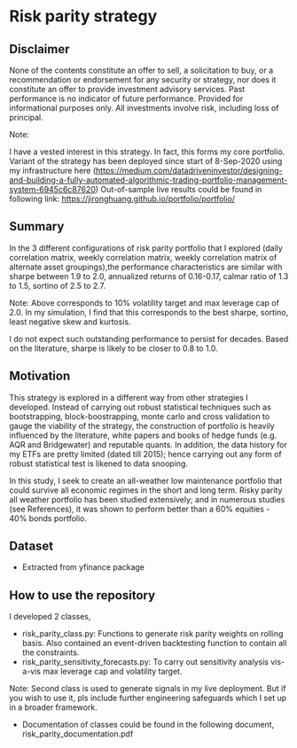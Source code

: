 # Risk parity strategy

## Disclaimer

None of the contents constitute an offer to sell, a solicitation to buy, or a recommendation or endorsement for any security or strategy, nor does it constitute an offer to provide investment advisory services. Past performance is no indicator of future performance. Provided for informational purposes only. All investments involve risk, including loss of principal.

Note:

I have a vested interest in this strategy. In fact, this forms my core portfolio.
Variant of the strategy has been deployed since start of 8-Sep-2020 using my infrastructure here (https://medium.com/datadriveninvestor/designing-and-building-a-fully-automated-algorithmic-trading-portfolio-management-system-6945c6c87620)
Out-of-sample live results could be found in following link: https://jironghuang.github.io/portfolio/portfolio/

## Summary

In the 3 different configurations of risk parity portfolio that I explored (daily correlation matrix, weekly correlation matrix, weekly correlation matrix of alternate asset groupings),the performance characteristics are similar with sharpe between 1.9 to 2.0, annualized returns of 0.16-0.17, calmar ratio of 1.3 to 1.5, sortino of 2.5 to 2.7.

Note: Above corresponds to 10% volatility target and max leverage cap of 2.0. In my simulation, I find that this corresponds to the best sharpe, sortino, least negative skew and kurtosis.

I do not expect such outstanding performance to persist for decades. Based on the literature, sharpe is likely to be closer to 0.8 to 1.0.

## Motivation

This strategy is explored in a different way from other strategies I developed. Instead of carrying out robust statistical techniques such as bootstrapping, block-boostrapping, monte carlo and cross validation to gauge the viability of the strategy, the construction of portfolio is heavily influenced by the literature, white papers and books of hedge funds (e.g. AQR and Bridgewater) and reputable quants. In addition, the data history for my ETFs are pretty limited (dated till 2015); hence carrying out any form of robust statistical test is likened to data snooping.

In this study, I seek to create an all-weather low maintenance portfolio that could survive all economic regimes in the short and long term. Risky parity all weather portfolio has been studied extensively; and in numerous studies (see References), it was shown to perform better than a 60% equities - 40% bonds portfolio.

## Dataset

- Extracted from yfinance package

## How to use the repository

I developed 2 classes,

- risk_parity_class.py: Functions to generate risk parity weights on rolling basis. Also contained an event-driven backtesting function to contain all the constraints.
- risk_parity_sensitivity_forecasts.py: To carry out sensitivity analysis vis-a-vis max leverage cap and volatility target. 

Note: Second class is used to generate signals in my live deployment. But if you wish to use it, pls include further engineering safeguards which I set up in a broader framework.

- Documentation of classes could be found in the following document, risk_parity_documentation.pdf